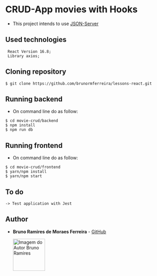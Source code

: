 # CRUD-App movies with Hooks

- This project intends to use [JSON-Server](https://github.com/typicode/json-server)

## Used technologies
   
   ```
    React Version 16.8;
    Library axios;
   ```

## Cloning repository

  ```
  $ git clone https://github.com/brunormferreira/lessons-react.git
  ```

## Running backend

  - On command line do as follow:

  ```
  $ cd movie-crud/backend
  $ npm install
  $ npm run db
  ```

## Running frontend

  - On command line do as follow:

  ```
  $ cd movie-crud/frontend
  $ yarn/npm install
  $ yarn/npm start
  ```


## To do

  ```
  -> Test application with Jest
  ```

## Author

* **Bruno Ramires de Moraes Ferreira** -  [GitHub](https://github.com/brunormferreira)

  <a href="https://github.com/brunormferreira">
    <img 
    alt="Imagem do Autor Bruno Ramires" src="https://avatars0.githubusercontent.com/u/35575092?s=460&v=4" width="100">
  </a>
